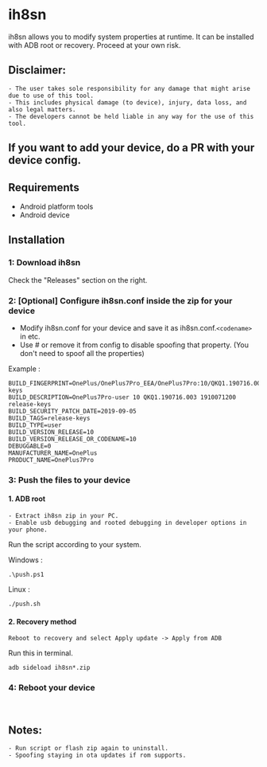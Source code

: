 # ih8sn

ih8sn allows you to modify system properties at runtime. It can be installed with ADB root or recovery. Proceed at your own risk.

## Disclaimer:

```
- The user takes sole responsibility for any damage that might arise due to use of this tool.
- This includes physical damage (to device), injury, data loss, and also legal matters.
- The developers cannot be held liable in any way for the use of this tool.
```

## If you want to add your device, do a PR with your device config.

## Requirements

- Android platform tools
- Android device

## Installation

### 1: Download ih8sn

Check the "Releases" section on the right.

### 2: [Optional] Configure ih8sn.conf inside the zip for your device

- Modify ih8sn.conf for your device and save it as ih8sn.conf.`<codename>` in etc.
- Use # or remove it from config to disable spoofing that property. (You don't need to spoof all the properties)

Example :

```
BUILD_FINGERPRINT=OnePlus/OnePlus7Pro_EEA/OnePlus7Pro:10/QKQ1.190716.003/1910071200:user/release-keys
BUILD_DESCRIPTION=OnePlus7Pro-user 10 QKQ1.190716.003 1910071200 release-keys
BUILD_SECURITY_PATCH_DATE=2019-09-05
BUILD_TAGS=release-keys
BUILD_TYPE=user
BUILD_VERSION_RELEASE=10
BUILD_VERSION_RELEASE_OR_CODENAME=10
DEBUGGABLE=0
MANUFACTURER_NAME=OnePlus
PRODUCT_NAME=OnePlus7Pro
```

### 3: Push the files to your device

#### 1. ADB root
```
- Extract ih8sn zip in your PC.
- Enable usb debugging and rooted debugging in developer options in your phone. 
```
Run the script according to your system.

Windows :
```
.\push.ps1
```
Linux :
```
./push.sh
```

#### 2. Recovery method
```
Reboot to recovery and select Apply update -> Apply from ADB
```
Run this in terminal.
```
adb sideload ih8sn*.zip
```

### 4: Reboot your device 
<br>

## Notes: 
```
- Run script or flash zip again to uninstall.
- Spoofing staying in ota updates if rom supports.
```
